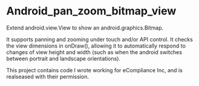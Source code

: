 # Android_pan_zoom_bitmap_view
<p>
Extend android.view.View to show an android.graphics.Bitmap.
</p>

<p>
It supports panning and zooming under touch and/or API control.
It checks the view dimensions in onDraw(), allowing it to automatically respond to changes of view height and width (such as when the android switches between portrait and landscape orientations).
</p>

<p>
This project contains code I wrote working for eCompliance Inc, and is realseased with their permission.
</p>
